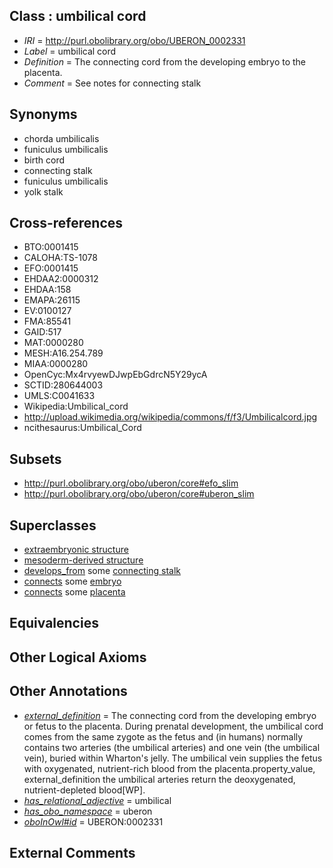 
## Class : umbilical cord

 * *IRI* = http://purl.obolibrary.org/obo/UBERON_0002331
 * *Label* = umbilical cord
 * *Definition* = The connecting cord from the developing embryo to the placenta.
 * *Comment* = See notes for connecting stalk

## Synonyms

 * chorda umbilicalis
 * funiculus umbilicalis
 * birth cord
 * connecting stalk
 * funiculus umbilicalis
 * yolk stalk

## Cross-references

 * BTO:0001415
 * CALOHA:TS-1078
 * EFO:0001415
 * EHDAA2:0000312
 * EHDAA:158
 * EMAPA:26115
 * EV:0100127
 * FMA:85541
 * GAID:517
 * MAT:0000280
 * MESH:A16.254.789
 * MIAA:0000280
 * OpenCyc:Mx4rvyewDJwpEbGdrcN5Y29ycA
 * SCTID:280644003
 * UMLS:C0041633
 * Wikipedia:Umbilical_cord
 * http://upload.wikimedia.org/wikipedia/commons/f/f3/Umbilicalcord.jpg
 * ncithesaurus:Umbilical_Cord

## Subsets

 * http://purl.obolibrary.org/obo/uberon/core#efo_slim
 * http://purl.obolibrary.org/obo/uberon/core#uberon_slim

## Superclasses

 * [extraembryonic structure](../../UBERON/78/UBERON_0000478.md)
 * [mesoderm-derived structure](../../UBERON/20/UBERON_0004120.md)
 * [develops_from](../../RO/02/RO_0002202.md) some [connecting stalk](../../UBERON/06/UBERON_0007806.md)
 * [connects](../../ts/core#connects.md) some [embryo](../../UBERON/22/UBERON_0000922.md)
 * [connects](../../ts/core#connects.md) some [placenta](../../UBERON/87/UBERON_0001987.md)

## Equivalencies


## Other Logical Axioms


## Other Annotations

 * *[external_definition](../../UBPROP/01/UBPROP_0000001.md)* = The connecting cord from the developing embryo or fetus to the placenta. During prenatal development, the umbilical cord comes from the same zygote as the fetus and (in humans) normally contains two arteries (the umbilical arteries) and one vein (the umbilical vein), buried within Wharton's jelly. The umbilical vein supplies the fetus with oxygenated, nutrient-rich blood from the placenta.property_value, external_definition the umbilical arteries return the deoxygenated, nutrient-depleted blood[WP].
 * *[has_relational_adjective](../../UBPROP/07/UBPROP_0000007.md)* = umbilical
 * *[has_obo_namespace](../../ce/oboInOwl#hasOBONamespace.md)* = uberon
 * *[oboInOwl#id](../../id/oboInOwl#id.md)* = UBERON:0002331

## External Comments

